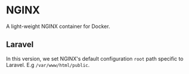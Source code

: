 # NGINX

A light-weight NGINX container for Docker.

## Laravel

In this version, we set NGINX's default configuration `root` path specific to Laravel. E.g `/var/www/html/public`.
